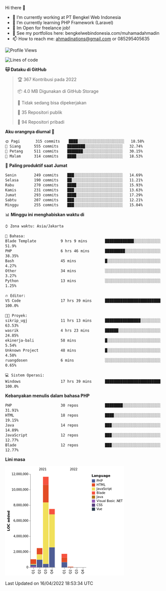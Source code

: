 Hi there 👋

- 🔭 I’m currently working at PT Bengkel Web Indonesia
- 🌱 I’m currently learning PHP Framework (Laravel)
- 📂 Im Open for freelance job!
- 🧷 See my portfolios here: bengkelwebindonesia.com/muhamadahmadin
- 📫 How to reach me: ahmadinations@gmail.com or 085295405635


<!--START_SECTION:waka-->
![Profile Views](http://img.shields.io/badge/Profil%20dilihat-2-blue)

![Lines of code](https://img.shields.io/badge/Sejak%20Hello%20World%20aku%20telah%20menulis-24%20Million%20baris%20kode-blue)

**🐱 Dataku di GitHub** 

> 🏆 367 Kontribusi pada 2022
 > 
> 📦 4.0 MB Digunakan di GitHub Storage 
 > 
> 🚫 Tidak sedang bisa dipekerjakan
 > 
> 📜 35 Repositori publik 
 > 
> 🔑 94 Repositori pribadi  
 > 
**Aku orangnya diurnal 🐤** 

```text
🌞 Pagi       315 commits    ████░░░░░░░░░░░░░░░░░░░░░   18.58% 
🌆 Siang      555 commits    ████████░░░░░░░░░░░░░░░░░   32.74% 
🌃 Petang     511 commits    ███████░░░░░░░░░░░░░░░░░░   30.15% 
🌙 Malam      314 commits    ████░░░░░░░░░░░░░░░░░░░░░   18.53%

```
📅 **Paling produktif saat Jumat** 

```text
Senin        249 commits    ███░░░░░░░░░░░░░░░░░░░░░░   14.69% 
Selasa       190 commits    ██░░░░░░░░░░░░░░░░░░░░░░░   11.21% 
Rabu         270 commits    ████░░░░░░░░░░░░░░░░░░░░░   15.93% 
Kamis        231 commits    ███░░░░░░░░░░░░░░░░░░░░░░   13.63% 
Jumat        293 commits    ████░░░░░░░░░░░░░░░░░░░░░   17.29% 
Sabtu        207 commits    ███░░░░░░░░░░░░░░░░░░░░░░   12.21% 
Minggu       255 commits    ███░░░░░░░░░░░░░░░░░░░░░░   15.04%

```


📊 **Minggu ini menghabiskan waktu di** 

```text
⌚︎ Zona waktu: Asia/Jakarta

💬 Bahasa: 
Blade Template           9 hrs 9 mins        █████████████░░░░░░░░░░░░   51.9% 
PHP                      6 hrs 46 mins       █████████░░░░░░░░░░░░░░░░   38.35% 
Bash                     45 mins             █░░░░░░░░░░░░░░░░░░░░░░░░   4.27% 
Other                    34 mins             ░░░░░░░░░░░░░░░░░░░░░░░░░   3.27% 
Python                   13 mins             ░░░░░░░░░░░░░░░░░░░░░░░░░   1.25%

🔥 Editor: 
VS Code                  17 hrs 39 mins      █████████████████████████   100.0%

🐱‍💻 Proyek: 
sikrip_ugj               11 hrs 13 mins      ████████████████░░░░░░░░░   63.53% 
wasrik                   4 hrs 23 mins       ██████░░░░░░░░░░░░░░░░░░░   24.85% 
ekinerja-bali            58 mins             █░░░░░░░░░░░░░░░░░░░░░░░░   5.54% 
Unknown Project          48 mins             █░░░░░░░░░░░░░░░░░░░░░░░░   4.58% 
ruangdosen               6 mins              ░░░░░░░░░░░░░░░░░░░░░░░░░   0.65%

💻 Sistem Operasi: 
Windows                  17 hrs 39 mins      █████████████████████████   100.0%

```

**Kebanyakan menulis dalam bahasa PHP** 

```text
PHP                      30 repos            ████████░░░░░░░░░░░░░░░░░   31.91% 
HTML                     18 repos            ████░░░░░░░░░░░░░░░░░░░░░   19.15% 
Java                     14 repos            ███░░░░░░░░░░░░░░░░░░░░░░   14.89% 
JavaScript               12 repos            ███░░░░░░░░░░░░░░░░░░░░░░   12.77% 
Blade                    12 repos            ███░░░░░░░░░░░░░░░░░░░░░░   12.77%

```


**Lini masa**

![Chart not found](https://raw.githubusercontent.com/MuhamadAhmadin/MuhamadAhmadin/master/charts/bar_graph.png) 


 Last Updated on 16/04/2022 18:53:34 UTC
<!--END_SECTION:waka-->
